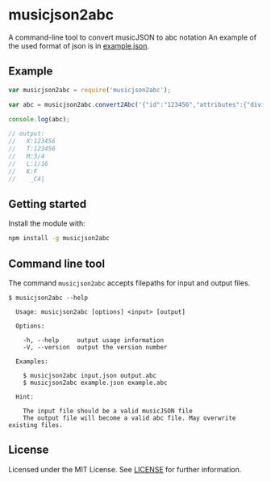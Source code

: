 # musicjson2abc
A command-line tool to convert musicJSON to abc notation
An example of the used format of json is in [example.json](https://github.com/freakimkaefig/musicjson2abc/blob/master/example.json).

## Example
```javascript
var musicjson2abc = require('musicjson2abc');

var abc = musicjson2abc.convert2Abc('{"id":"123456","attributes":{"divisions":4,"clef":{"sign":"G","line":2},"key":{"fifths":-1},"time":{"beats":3,"beat-type":4}},"measures":[{"attributes":{"repeat":{"left":false,"right":false}},"notes":[{"type":"quarter","duration": 4,"rest": false,"pitch": {"step":"C","octave":4,"alter":0,"accidental": "flat"},"$$hashKey":"object:1255"}]}]}');

console.log(abc);

// output:
//   X:123456
//   T:123456
//   M:3/4
//   L:1/16
//   K:F
//    _C4|
```

## Getting started
Install the module with:
```sh
npm install -g musicjson2abc
```

## Command line tool
The command `musicjson2abc` accepts filepaths for input and output files.
```
$ musicjson2abc --help

  Usage: musicjson2abc [options] <input> [output]

  Options:

    -h, --help     output usage information
    -V, --version  output the version number

  Examples:

    $ musicjson2abc input.json output.abc
    $ musicjson2abc example.json example.abc

  Hint:

    The input file should be a valid musicJSON file
    The output file will become a valid abc file. May overwrite existing files.
```

## License
Licensed under the MIT License. See [LICENSE](https://github.com/freakimkaefig/musicjson2abc/blob/master/LICENSE) for further information.

